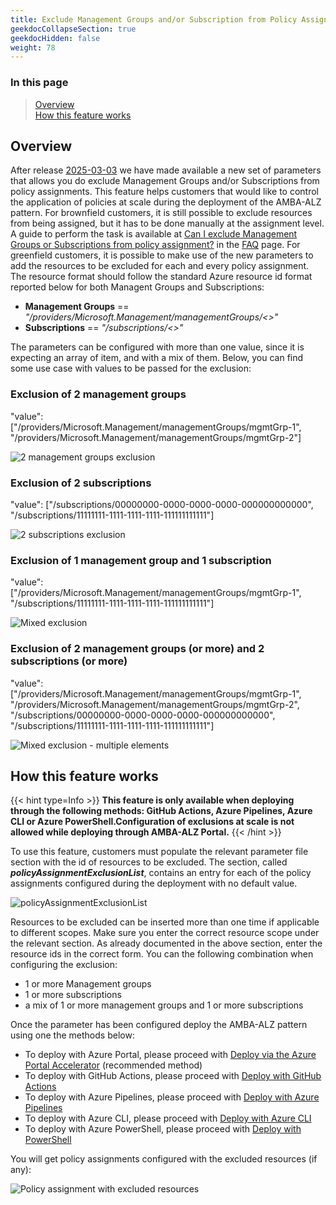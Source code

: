 ```yaml
---
title: Exclude Management Groups and/or Subscription from Policy Assignment
geekdocCollapseSection: true
geekdocHidden: false
weight: 78
---
```


### In this page

> [Overview](../Exclude_resources_from_policy_assignment#overview) </br>
> [How this feature works](../Exclude_resources_from_policy_assignment#how-this-feature-works) </br>

## Overview

After release [2025-03-03](../../Overview/Whats-New#2025-03-03) we have made available a new set of parameters that allows you do exclude Management Groups and/or Subscriptions from policy assignments. This feature helps customers that would like to control the application of policies at scale during the deployment of the AMBA-ALZ pattern. For brownfield customers, it is still possible to exclude resources from being assigned, but it has to be done manually at the assignment level. A guide to perform the task is available at [Can I exclude Management Groups or Subscriptions from policy assignment?](../../Resources/FAQ#can-i-exclude-management-groups-or-subscriptions-from-policy-assignment) in the [FAQ](../../Resources/FAQ) page. For greenfield customers, it is possible to make use of the new parameters to add the resources to be excluded for each and every policy assignment. The resource format should follow the standard Azure resource id format reported below for both Managent Groups and Subscriptions:

- **Management Groups** == *"/providers/Microsoft.Management/managementGroups/<<management group id>>"*
- **Subscriptions** == *"/subscriptions/<<subscription id>>"*

The parameters can be configured with more than one value, since it is expecting an array of item, and with a mix of them. Below, you can find some use case with values to be passed for the exclusion:

### Exclusion of 2 management groups

"value": ["/providers/Microsoft.Management/managementGroups/mgmtGrp-1", "/providers/Microsoft.Management/managementGroups/mgmtGrp-2"]

  ![2 management groups exclusion](../../media/AssignmentsExclusion-1.png)

### Exclusion of 2 subscriptions

"value": ["/subscriptions/00000000-0000-0000-0000-000000000000", "/subscriptions/11111111-1111-1111-1111-111111111111"]

![2 subscriptions exclusion](../../media/AssignmentsExclusion-2.png)

### Exclusion of 1 management group and 1 subscription

"value": ["/providers/Microsoft.Management/managementGroups/mgmtGrp-1", "/subscriptions/11111111-1111-1111-1111-111111111111"]

![Mixed exclusion](../../media/AssignmentsExclusion-3.png)

### Exclusion of 2 management groups (or more) and 2 subscriptions (or more)

"value": ["/providers/Microsoft.Management/managementGroups/mgmtGrp-1", "/providers/Microsoft.Management/managementGroups/mgmtGrp-2", "/subscriptions/00000000-0000-0000-0000-000000000000", "/subscriptions/11111111-1111-1111-1111-111111111111"]

![Mixed exclusion - multiple elements](../../media/AssignmentsExclusion-4.png)

## How this feature works

{{< hint type=Info >}}
**This feature is only available when deploying through the following methods: GitHub Actions, Azure Pipelines, Azure CLI or Azure PowerShell.Configuration of exclusions at scale is not allowed while deploying through AMBA-ALZ Portal.**
{{< /hint >}}

To use this feature, customers must populate the relevant parameter file section with the id of resources to be excluded. The section, called _**policyAssignmentExclusionList**_, contains an entry for each of the policy assignments configured during the deployment with no default value.

![policyAssignmentExclusionList](../../media/AssignmentsExclusion-5.png)

Resources to be excluded can be inserted more than one time if applicable to different scopes. Make sure you enter the correct resource scope under the relevant section. As already documented in the above section, enter the resource ids in the correct form. You can the following combination when configuring the exclusion:

- 1 or more Management groups
- 1 or more subscriptions
- a mix of 1 or more management groups and 1 or more subscriptions

Once the parameter has been configured deploy the AMBA-ALZ pattern using one the methods below:

- To deploy with Azure Portal, please proceed with [Deploy via the Azure Portal Accelerator](../deploy/Deploy-via-Azure-Portal-UI)  (recommended method)
- To deploy with GitHub Actions, please proceed with [Deploy with GitHub Actions](../deploy/Deploy-with-GitHub-Actions)
- To deploy with Azure Pipelines, please proceed with [Deploy with Azure Pipelines](../deploy/Deploy-with-Azure-Pipelines)
- To deploy with Azure CLI, please proceed with [Deploy with Azure CLI](../deploy/Deploy-with-Azure-CLI)
- To deploy with Azure PowerShell, please proceed with [Deploy with PowerShell](../deploy/Deploy-with-Azure-PowerShell)

You will get policy assignments configured with the excluded resources (if any):

![Policy assignment with excluded resources](../../media/AssignmentsExclusion-6.png)
